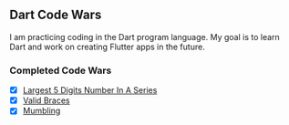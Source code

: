 ## Dart Code Wars

I am practicing coding in the Dart program language. My goal is to learn Dart and work on creating Flutter apps in the future.

### Completed Code Wars

- [x] [Largest 5 Digits Number In A Series](https://www.codewars.com/kata/51675d17e0c1bed195000001/train/dart)
- [x] [Valid Braces](https://www.codewars.com/kata/5277c8a221e209d3f6000b56/train/dart)
- [x] [Mumbling](https://www.codewars.com/kata/5667e8f4e3f572a8f2000039/train/dart)
